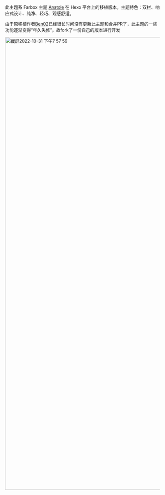 此主题系 Farbox 主题 [Anatole](https://github.com/hi-caicai/farbox-theme-Anatole) 在 Hexo 平台上的移植版本。主题特色：双栏、响应式设计、纯净、轻巧、观感舒适。

由于原移植作者[Ben02](https://github.com/Ben02)已经很长时间没有更新此主题和合并PR了，此主题的一些功能逐渐变得“年久失修”，故fork了一份自己的版本进行开发

<img width="1470" alt="截屏2022-10-31 下午7 57 59" src="https://user-images.githubusercontent.com/54500106/199002664-212f4d3b-249d-45b1-bc4e-af931386cecc.png">
